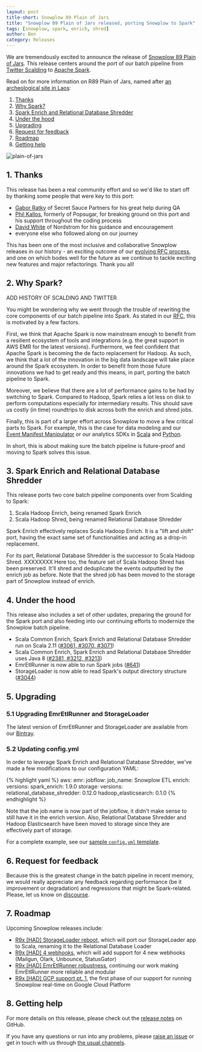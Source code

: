 ```yaml
---
layout: post
title-short: Snowplow 89 Plain of Jars
title: "Snowplow 89 Plain of Jars released, porting Snowplow to Spark"
tags: [snowplow, spark, enrich, shred]
author: Ben
category: Releases
---
```


We are tremendously excited to announce the release of [Snowplow 89 Plain of Jars][snowplow-release]. This release centers around the port of our batch pipeline from [Twitter Scalding][scalding] to
[Apache Spark][spark].

Read on for more information on R89 Plain of Jars, named after [an archeological
site in Laos][plain-of-jars]:

1. [Thanks](/blog/2017/05/10/snowplow-r89-plain-of-jars-released-porting-snowplow-to-spark#thanks)
2. [Why Spark?](/blog/2017/05/10/snowplow-r89-plain-of-jars-released-porting-snowplow-to-spark#why-spark)
3. [Spark Enrich and Relational Database Shredder](/blog/2017/05/10/snowplow-r89-plain-of-jars-released-porting-snowplow-to-spark#jobs)
4. [Under the hood](/blog/2017/05/10/snowplow-r89-plain-of-jars-released-porting-snowplow-to-spark#under-the-hood)
5. [Upgrading](/blog/2017/05/10/snowplow-r89-plain-of-jars-released-porting-snowplow-to-spark#upgrading)
6. [Request for feedback](/blog/2017/05/10/snowplow-r89-plain-of-jars-released-porting-snowplow-to-spark#feedback)
7. [Roadmap](/blog/2017/05/10/snowplow-r89-plain-of-jars-released-porting-snowplow-to-spark#roadmap)
8. [Getting help](/blog/2017/05/10/snowplow-r89-plain-of-jars-released-porting-snowplow-to-spark#help)

![plain-of-jars][plain-of-jars-img]

<!--more-->

<h2 id="thanks">1. Thanks</h2>

This release has been a real community effort and so we'd like to start off by thanking some people that were key to this port:

- [Gabor Ratky][rgabo] of Secret Sauce Partners for his great help during QA
- [Phil Kallos][pkallos], formerly of Popsugar, for breaking ground on this port and his support throughout the coding process
- [David White][13scoobie] of Nordstrom for his guidance and encouragement
- everyone else who followed along on our journey

This has been one of the most inclusive and collaborative Snowplow releases in our history - an exciting outcome of our [evolving RFC process][rfcs], and one on which bodes well for the future as we continue to tackle exciting new features and major refactorings. Thank you all!

<h2 id="why-spark">2. Why Spark?</h2>

ADD HISTORY OF SCALDING AND TWITTER

You might be wondering why we went through the trouble of rewriting the core components of our
batch pipeline into Spark. As stated in our [RFC][rfc], this is motivated by a few factors.

First, we think that Apache Spark is now mainstream enough to benefit from a
resilient ecosystem of tools and integrations (e.g. the great support in AWS EMR
for the latest versions). Furthermore, we feel confident that Apache Spark is
becoming the de facto replacement for Hadoop. As such, we think that a lot of
the innovation in the big data landscape will take place around the Spark
ecosystem. In order to benefit from those future innovations we had to get ready
and this means, in part, porting the batch pipeline to Spark.

Moreover, we believe that there are a lot of performance gains to be had by
switching to Spark. Compared to Hadoop, Spark relies a lot less on disk to
perform computations especially for intermediary results. This should save us
costly (in time) roundtrips to disk across both the enrich and shred jobs.

Finally, this is part of a larger effort across Snowplow to move a few critical
parts to Spark. For example, this is the case for data modeling and our
[Event Manifest Manipulator][emp] or our analytics SDKs in
[Scala][scala-sdk] and [Python][python-sdk].

In short, this is about making sure the batch pipeline is future-proof and
moving to Spark solves this issue.

<h2 id="jobs">3. Spark Enrich and Relational Database Shredder</h2>

This release ports two core batch pipeline components over from Scalding to Spark:

1. Scala Hadoop Enrich, being renamed Spark Enrich
2. Scala Hadoop Shred, being renamed Relational Database Shredder

Spark Enrich effectively replaces Scala Hadoop Enrich. It is a "lift and shift" port, having the exact same set
of functionalities and acting as a drop-in replacement.

For its part, Relational Database Shredder is the successor to Scala Hadoop
Shred. XXXXXXXX Here too, the feature set of Scala Hadoop Shred has been preserved. It'll
shred and deduplicate the events outputted by the enrich job as before.
Note that the shred job has been moved to the storage part of Snowplow instead
of enrich.

<h2 id="under-the-hood">4. Under the hood</h2>

This release also includes a set of other updates, preparing the ground for the Spark port and also feeding into our continuing efforts to modernize the Snowplow batch pipeline.

- Scala Common Enrich, Spark Enrich and Relational Database Shredder run on
Scala 2.11 ([#3061, #3070, #3071][scala211-issues])
- Scala Common Enrich, Spark Enrich and Relational Database Shredder uses Java 8
([#2381, #3212, #3213][java8-issues])
- EmrEtlRunner is now able to run Spark jobs ([#641][641])
- StorageLoader is now able to read Spark's output directory structure
([#3044][3044])

<h2 id="upgrading">5. Upgrading</h2>

<h3 id="upgrading-binaries">5.1 Upgrading EmrEtlRunner and StorageLoader</h3>

The latest version of EmrEtlRunner and StorageLoader are available from our
[Bintray][app-dl].

<h3 id="upgrading-config.yml">5.2 Updating config.yml</h3>

In order to leverage Spark Enrich and Relational Database Shredder, we've made
a few modifications to our configuration YAML:

{% highlight yaml %}
aws:
  emr:
    jobflow:
      job_name: Snowplow ETL
enrich:
  versions:
    spark_enrich: 1.9.0
storage:
  versions:
    relational_database_shredder: 0.12.0
    hadoop_elasticsearch: 0.1.0
{% endhighlight %}

Note that the job name is now part of the jobflow, it didn't make sense to still
have it in the enrich version. Also, Relational Database Shredder and Hadoop
Elasticsearch have been moved to storage since they are effectively part of
storage.

For a complete example, see our [sample `config.yml` template][config-yml].

<h2 id="feedback">6. Request for feedback</h2>

Because this is the greatest change in the batch pipeline in recent memory,
we would really appreciate any feedback regarding performance (be it improvement
or degradation) and regressions that might be Spark-related. Please, let us
know on [discourse][discourse].

<h2 id="roadmap">7. Roadmap</h2>

Upcoming Snowplow releases include:

* [R9x [HAD] StorageLoader reboot][r9x-sr-reboot], which will port our StorageLoader app to Scala, renaming it to the Relational Database Loader
* [R9x [HAD] 4 webhooks][r9x-webhooks], which will add support for 4 new webhooks (Mailgun, Olark, Unbounce, StatusGator)
* [R9x [HAD] EmrEtlRunner robustness][r9x-eer], continuing our work making EmrEtlRunner more reliable and modular
* [R9x [HAD] GCP support pt. 1][r9x-gcp], the first phase of our support for running Snowplow real-time on Google Cloud Platform

<h2 id="help">8. Getting help</h2>

For more details on this release, please check out the
[release notes][snowplow-release] on GitHub.

If you have any questions or run into any problems, please
[raise an issue][issues] or get in touch with us through
[the usual channels][talk-to-us].

[plain-of-jars]: https://en.wikipedia.org/wiki/Plain_of_Jars
[plain-of-jars-img]: /assets/img/blog/2017/02/chichen-itza-mexico.jpg

[snowplow-release]: https://github.com/snowplow/snowplow/releases/r89-plain-of-jars

[pkallos]: https://github.com/pkallos
[13scoobie]: https://github.com/13scoobie
[rgabo]: https://github.com/rgabo

[rfcs]: xxx
[rfc]: http://discourse.snowplowanalytics.com/t/migrating-the-snowplow-batch-jobs-from-scalding-to-spark/492
[scalding]: https://github.com/twitter/scalding
[spark]: http://spark.apache.org

[emp]: https://github.com/snowplow/snowplow/tree/master/5-data-modeling/event-manifest-populator
[scala-sdk]: https://github.com/snowplow/snowplow-scala-analytics-sdk
[python-sdk]: https://github.com/snowplow/snowplow-python-analytics-sdk

[scala211-issues]: https://github.com/snowplow/snowplow/issues?utf8=✓&q=is%3aissue%20is%3aopen%203061%20|%203070%20|%203071
[java8-issues]: https://github.com/snowplow/snowplow/issues?utf8=✓&q=is%3aissue%20is%3aopen%202381%20|%203212%20|%203213
[641]: https://github.com/snowplow/snowplow/issues/641
[3044]: https://github.com/snowplow/snowplow/issues/3044

[app-dl]: http://dl.bintray.com/snowplow/snowplow-generic/snowplow_emr_r89_plain_of_jars.zip
[config-yml]: https://github.com/snowplow/snowplow/blob/master/3-enrich/emr-etl-runner/config/config.yml.sample

[discourse]: http://discourse.snowplowanalytics.com/

[r9x-sr-reboot]: https://github.com/snowplow/snowplow/milestone/121
[r9x-webhooks]: https://github.com/snowplow/snowplow/milestone/129
[r9x-eer]: https://github.com/snowplow/snowplow/milestone/141
[r9x-gcp]: https://github.com/snowplow/snowplow/milestone/138

[issues]: https://github.com/snowplow/snowplow/issues/new
[talk-to-us]: https://github.com/snowplow/snowplow/wiki/Talk-to-us
